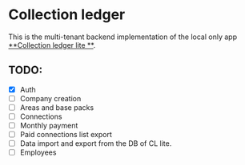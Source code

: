 # Collection ledger

This is the multi-tenant backend implementation of the local only app [**Collection ledger lite
**](https://github.com/f1-surya/collection-ledger-lite).

## TODO:

- [x] Auth
- [ ] Company creation
- [ ] Areas and base packs
- [ ] Connections
- [ ] Monthly payment
- [ ] Paid connections list export
- [ ] Data import and export from the DB of CL lite.
- [ ] Employees
